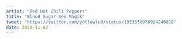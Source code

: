 ```yaml
---
artist: "Red Hot Chili Peppers"
title: "Blood Sugar Sex Magik"
tweet: "https://twitter.com/yellowled/status/1323330976924246018"
date: 2020-11-02
---
```

